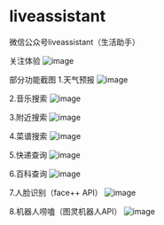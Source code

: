 # liveassistant
微信公众号liveassistant（生活助手）

关注体验
![image](https://raw.githubusercontent.com/milo1988/liveassistant/master/WebRoot/help/00.jpg)

部分功能截图
 1.天气预报
 ![image](https://raw.githubusercontent.com/milo1988/liveassistant/master/WebRoot/help/01.jpg)
 
 2.音乐搜索
 ![image](https://raw.githubusercontent.com/milo1988/liveassistant/master/WebRoot/help/02.jpg)
 
 3.附近搜索
 ![image](https://raw.githubusercontent.com/milo1988/liveassistant/master/WebRoot/help/03.jpg)
 
 4.菜谱搜索
 ![image](https://raw.githubusercontent.com/milo1988/liveassistant/master/WebRoot/help/04.jpg)
 
 5.快递查询
 ![image](https://raw.githubusercontent.com/milo1988/liveassistant/master/WebRoot/help/05.jpg)
 
 6.百科查询
 ![image](https://raw.githubusercontent.com/milo1988/liveassistant/master/WebRoot/help/06.jpg)
 
 7.人脸识别（face++ API）
 ![image](https://raw.githubusercontent.com/milo1988/liveassistant/master/WebRoot/help/07.jpg)
 
 8.机器人唠嗑（图灵机器人API）
 ![image](https://raw.githubusercontent.com/milo1988/liveassistant/master/WebRoot/help/08.jpg)
 
